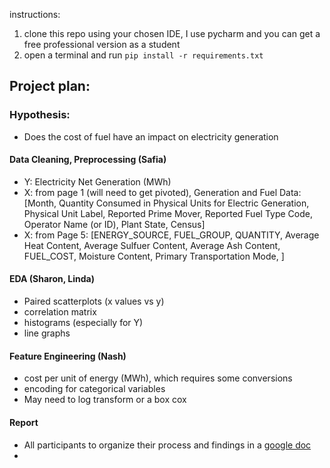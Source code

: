 instructions:

1) clone this repo using your chosen IDE, I use pycharm and you can get a free professional version as a student
2) open a terminal and run `pip install -r requirements.txt`


## Project plan:

### Hypothesis: 
- Does the cost of fuel have an impact on electricity generation

#### Data Cleaning, Preprocessing (Safia) 
- Y: Electricity Net Generation (MWh)
- X: from page 1 (will need to get pivoted), Generation and Fuel Data: [Month, Quantity Consumed in Physical Units for Electric Generation, Physical Unit Label, Reported Prime Mover, Reported Fuel Type Code, Operator Name (or ID), Plant State, Census]
- X: from Page 5: [ENERGY_SOURCE, FUEL_GROUP, QUANTITY, Average Heat Content, Average Sulfuer Content, Average Ash Content, FUEL_COST, Moisture Content, Primary Transportation Mode, ]

#### EDA (Sharon, Linda)
- Paired scatterplots (x values vs y)
- correlation matrix
- histograms (especially for Y)
- line graphs

#### Feature Engineering (Nash)
- cost per unit of energy (MWh), which requires some conversions
- encoding for categorical variables
- May need to log transform or a box cox


#### Report
- All participants to organize their process and findings in a [google doc](https://docs.google.com/document/d/1JRd5DeINReVoYmRqIuzUhQpY58EsFdD6B-P_0IySAcQ/edit?usp=sharing)
- 